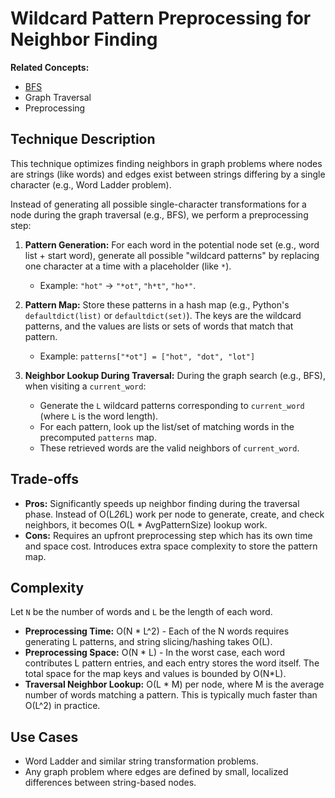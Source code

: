 # Wildcard Pattern Preprocessing for Neighbor Finding

**Related Concepts:**
*   [BFS](../../algorithms/graph_search/bfs.md)
*   Graph Traversal
*   Preprocessing

## Technique Description

This technique optimizes finding neighbors in graph problems where nodes are strings (like words) and edges exist between strings differing by a single character (e.g., Word Ladder problem).

Instead of generating all possible single-character transformations for a node during the graph traversal (e.g., BFS), we perform a preprocessing step:

1.  **Pattern Generation:** For each word in the potential node set (e.g., word list + start word), generate all possible "wildcard patterns" by replacing one character at a time with a placeholder (like `*`).
    *   Example: `"hot"` -> `"*ot"`, `"h*t"`, `"ho*"`.
2.  **Pattern Map:** Store these patterns in a hash map (e.g., Python's `defaultdict(list)` or `defaultdict(set)`). The keys are the wildcard patterns, and the values are lists or sets of words that match that pattern.
    *   Example: `patterns["*ot"] = ["hot", "dot", "lot"]`

3.  **Neighbor Lookup During Traversal:** During the graph search (e.g., BFS), when visiting a `current_word`:
    *   Generate the `L` wildcard patterns corresponding to `current_word` (where `L` is the word length).
    *   For each pattern, look up the list/set of matching words in the precomputed `patterns` map.
    *   These retrieved words are the valid neighbors of `current_word`.

## Trade-offs

*   **Pros:** Significantly speeds up neighbor finding during the traversal phase. Instead of O(L*26*L) work per node to generate, create, and check neighbors, it becomes O(L * AvgPatternSize) lookup work.
*   **Cons:** Requires an upfront preprocessing step which has its own time and space cost. Introduces extra space complexity to store the pattern map.

## Complexity

Let `N` be the number of words and `L` be the length of each word.

*   **Preprocessing Time:** O(N * L^2) - Each of the N words requires generating L patterns, and string slicing/hashing takes O(L).
*   **Preprocessing Space:** O(N * L) - In the worst case, each word contributes L pattern entries, and each entry stores the word itself. The total space for the map keys and values is bounded by O(N*L).
*   **Traversal Neighbor Lookup:** O(L * M) per node, where M is the average number of words matching a pattern. This is typically much faster than O(L^2) in practice.

## Use Cases

*   Word Ladder and similar string transformation problems.
*   Any graph problem where edges are defined by small, localized differences between string-based nodes. 